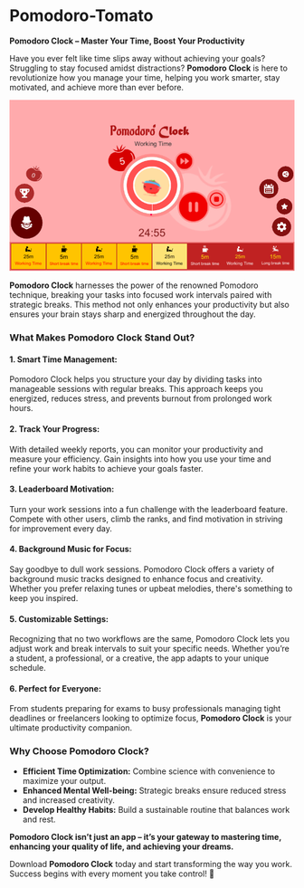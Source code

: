 # Pomodoro-Tomato

**Pomodoro Clock – Master Your Time, Boost Your Productivity**  

Have you ever felt like time slips away without achieving your goals? Struggling to stay focused amidst distractions? **Pomodoro Clock** is here to revolutionize how you manage your time, helping you work smarter, stay motivated, and achieve more than ever before.  

![screenshot](screenshot5.png)

**Pomodoro Clock** harnesses the power of the renowned Pomodoro technique, breaking your tasks into focused work intervals paired with strategic breaks. This method not only enhances your productivity but also ensures your brain stays sharp and energized throughout the day.  

### **What Makes Pomodoro Clock Stand Out?**  

#### 1. **Smart Time Management:**  
Pomodoro Clock helps you structure your day by dividing tasks into manageable sessions with regular breaks. This approach keeps you energized, reduces stress, and prevents burnout from prolonged work hours.  

#### 2. **Track Your Progress:**  
With detailed weekly reports, you can monitor your productivity and measure your efficiency. Gain insights into how you use your time and refine your work habits to achieve your goals faster.  

#### 3. **Leaderboard Motivation:**  
Turn your work sessions into a fun challenge with the leaderboard feature. Compete with other users, climb the ranks, and find motivation in striving for improvement every day.  

#### 4. **Background Music for Focus:**  
Say goodbye to dull work sessions. Pomodoro Clock offers a variety of background music tracks designed to enhance focus and creativity. Whether you prefer relaxing tunes or upbeat melodies, there's something to keep you inspired.  

#### 5. **Customizable Settings:**  
Recognizing that no two workflows are the same, Pomodoro Clock lets you adjust work and break intervals to suit your specific needs. Whether you’re a student, a professional, or a creative, the app adapts to your unique schedule.  

#### 6. **Perfect for Everyone:**  
From students preparing for exams to busy professionals managing tight deadlines or freelancers looking to optimize focus, **Pomodoro Clock** is your ultimate productivity companion.  

### **Why Choose Pomodoro Clock?**  
- **Efficient Time Optimization:** Combine science with convenience to maximize your output.  
- **Enhanced Mental Well-being:** Strategic breaks ensure reduced stress and increased creativity.  
- **Develop Healthy Habits:** Build a sustainable routine that balances work and rest.  

**Pomodoro Clock isn’t just an app – it’s your gateway to mastering time, enhancing your quality of life, and achieving your dreams.**  

Download **Pomodoro Clock** today and start transforming the way you work. Success begins with every moment you take control! 🚀